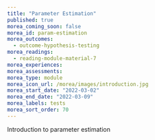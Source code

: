 ```yaml
---
title: "Parameter Estimation"
published: true
morea_coming_soon: false
morea_id: param-estimation
morea_outcomes:
  - outcome-hypothesis-testing
morea_readings:
  - reading-module-material-7
morea_experiences:
morea_assessments:
morea_type: module
morea_icon_url: /morea/images/introduction.jpg
morea_start_date: "2022-03-02"
morea_end_date: "2022-03-09"
morea_labels: tests
morea_sort_order: 70
---
```


Introduction to parameter estimation
